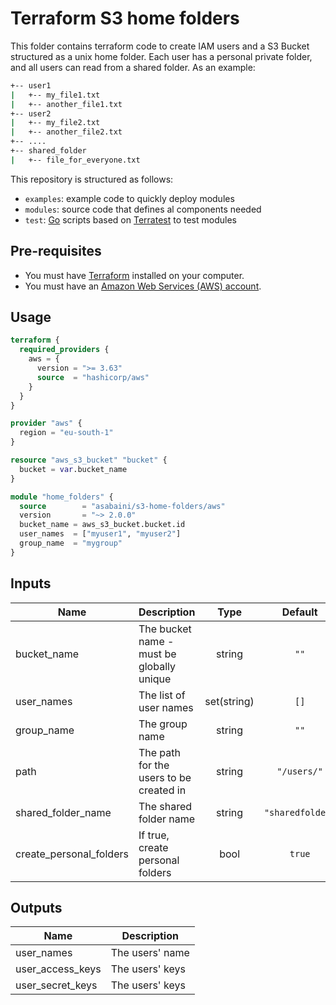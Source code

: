 # Terraform S3 home folders

This folder contains terraform code to create IAM users and a S3 Bucket structured as a unix home folder. Each user has a personal private folder, and all users can read from a shared folder. As an example:

```bash
+-- user1
|   +-- my_file1.txt
|   +-- another_file1.txt
+-- user2
|   +-- my_file2.txt
|   +-- another_file2.txt
+-- ....
+-- shared_folder
|   +-- file_for_everyone.txt
```

This repository is structured as follows:

* `examples`: example code to quickly deploy modules
* `modules`: source code that defines al components needed
* `test`: [Go](https://golang.org/) scripts based on [Terratest](https://github.com/gruntwork-io/terratest) to test modules

## Pre-requisites

* You must have [Terraform](https://www.terraform.io/) installed on your computer.
* You must have an [Amazon Web Services (AWS) account](http://aws.amazon.com/).

## Usage

```tf
terraform {
  required_providers {
    aws = {
      version = ">= 3.63"
      source  = "hashicorp/aws"
    }
  }
}

provider "aws" {
  region = "eu-south-1"
}

resource "aws_s3_bucket" "bucket" {
  bucket = var.bucket_name
}

module "home_folders" {
  source        = "asabaini/s3-home-folders/aws"
  version       = "~> 2.0.0"
  bucket_name = aws_s3_bucket.bucket.id
  user_names  = ["myuser1", "myuser2"]
  group_name  = "mygroup"
}
```

## Inputs

| Name | Description | Type | Default | Required |
|------|-------------|:----:|:-----:|:-----:|
| bucket\_name | The bucket name - must be globally unique | string | `""` | yes |
| user_names | The list of user names | set(string) | `[]` | yes |
| group_name | The group name | string | `""` | yes |
| path | The path for the users to be created in | string | `"/users/"` | no |
| shared_folder_name | The shared folder name | string | `"sharedfolder"` | no |
| create_personal_folders | If true, create personal folders | bool | `true` | no |

## Outputs

| Name | Description |
|------|-------------|
| user_names | The users' name |
| user_access_keys | The users' keys |
| user_secret_keys | The users' keys |
